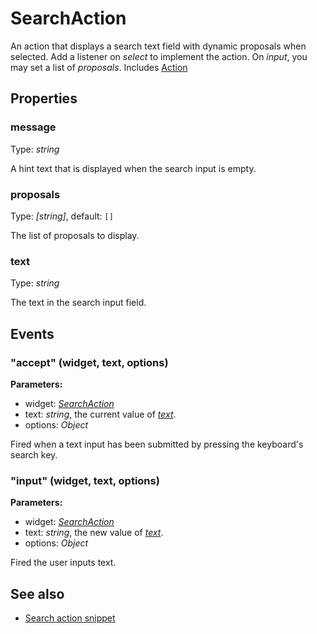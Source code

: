 ---
---
# SearchAction
An action that displays a search text field with dynamic proposals when selected. Add a listener on *select* to implement the action. On *input*, you may set a list of *proposals*.
Includes [Action](Action.md)

## Properties
### message
Type: *string*

A hint text that is displayed when the search input is empty.
### proposals
Type: *[string]*, default: `[]`

The list of proposals to display.
### text
Type: *string*

The text in the search input field.

## Events
### "accept" (widget, text, options)

**Parameters:**

- widget: *[SearchAction](SearchAction.md)*
- text: *string*, the current value of *[text](#text)*.
- options: *Object*

Fired when a text input has been submitted by pressing the keyboard's search key.

### "input" (widget, text, options)

**Parameters:**

- widget: *[SearchAction](SearchAction.md)*
- text: *string*, the new value of *[text](#text)*.
- options: *Object*

Fired the user inputs text.


## See also
- [Search action snippet](https://github.com/eclipsesource/tabris-js/blob/v1.2.0/snippets/action-search/search-action.js)
